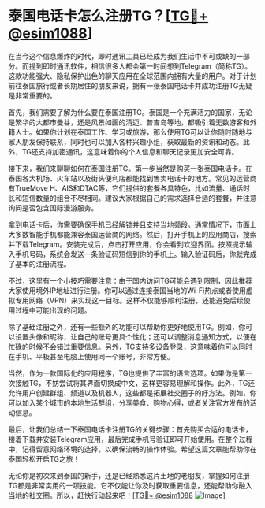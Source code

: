 # 泰国电话卡怎么注册TG？[[TG💪+ @esim1088](https://t.me/s/esim1088)]

在当今这个信息爆炸的时代，即时通讯工具已经成为我们生活中不可或缺的一部分。而提到即时通讯软件，相信很多人都会第一时间想到Telegram（简称TG）。这款功能强大、隐私保护出色的聊天应用在全球范围内拥有大量的用户。对于计划前往泰国旅行或者长期居住的朋友来说，拥有一张泰国电话卡并成功注册TG无疑是非常重要的。

首先，我们需要了解为什么要在泰国注册TG。泰国是一个充满活力的国家，无论是繁华的大都市曼谷，还是风景如画的清迈、普吉岛等地，都吸引着无数游客和外籍人士。如果你计划在泰国工作、学习或旅游，那么使用TG可以让你随时随地与家人朋友保持联系，同时也可以加入各种兴趣小组，获取最新的资讯和动态。此外，TG还支持加密通讯，这意味着你的个人信息和聊天记录更加安全可靠。

接下来，我们来聊聊如何在泰国注册TG。第一步当然是购买一张泰国电话卡。在泰国各大机场、火车站以及街头便利店都能找到售卖电话卡的地方。常见的运营商有TrueMove H、AIS和DTAC等，它们提供的套餐各具特色，比如流量、通话时长和短信数量的组合不尽相同。建议大家根据自己的需求选择合适的套餐，并注意询问是否包含国际漫游服务。

拿到电话卡后，你需要确保手机已经解锁并且支持当地频段。通常情况下，市面上大多数智能手机都能兼容泰国运营商的网络。然后，打开手机上的应用商店，搜索并下载Telegram。安装完成后，点击打开应用，你会看到欢迎界面。按照提示输入手机号码，系统会发送一条验证码短信到你的手机上。输入验证码后，你就完成了基本的注册流程。

不过，这里有一个小技巧需要注意：由于国内访问TG可能会遇到限制，因此推荐大家使用境外IP地址进行注册。你可以通过连接泰国当地的Wi-Fi热点或者使用虚拟专用网络（VPN）来实现这一目标。这样不仅能够顺利注册，还能避免后续使用过程中可能出现的问题。

除了基础注册之外，还有一些额外的功能可以帮助你更好地使用TG。例如，你可以设置头像和昵称，让自己的账号更具个性化；还可以调整消息通知方式，以便在忙碌的时候不会错过重要信息。另外，TG支持多设备登录，这意味着你可以同时在手机、平板甚至电脑上使用同一个账号，非常方便。

当然，作为一款国际化的应用程序，TG也提供了丰富的语言选项。如果你是第一次接触TG，不妨尝试将其界面切换成中文，这样更容易理解和操作。此外，TG还允许用户创建群组、频道以及机器人，这些都是拓展社交圈子的好方法。例如，你可以加入某个城市的本地生活群组，分享美食、购物心得，或者关注官方发布的活动信息。

最后，让我们总结一下泰国电话卡注册TG的关键步骤：首先购买合适的电话卡，接着下载并安装Telegram应用，最后完成手机号验证即可开始使用。在整个过程中，记得留意网络环境的选择，以确保流畅的操作体验。希望这篇文章能帮助你在泰国轻松开启TG之旅！

无论你是初次来到泰国的新手，还是已经熟悉这片土地的老朋友，掌握如何注册TG都是非常实用的一项技能。它不仅能让你及时获取重要信息，还能帮助你融入当地的社交圈。所以，赶快行动起来吧！[[TG💪+ @esim1088](https://t.me/s/esim1088) ![Image](https://i.postimg.cc/4NQfJmqS/Snipaste-2025-05-13-00-14-12.png)]